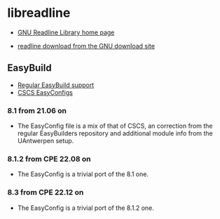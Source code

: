 # libreadline

  * [GNU Readline Library home page](https://tiswww.case.edu/php/chet/readline/rltop.html)

  * [readline download from the GNU download site](https://ftp.gnu.org/pub/gnu/readline/)

## EasyBuild

  * [Regular EasyBuild support](https://github.com/easybuilders/easybuild-easyconfigs/tree/develop/easybuild/easyconfigs/l/libreadline)
  * [CSCS EasyConfigs](https://github.com/eth-cscs/production/tree/master/easybuild/easyconfigs/l/libreadline)

### 8.1 from 21.06 on

  * The EasyConfig file is a mix of that of CSCS, an correction from the regular EasyBuilders
    repository and additional module info from the UAntwerpen setup.


### 8.1.2 from CPE 22.08 on

  * The EasyConfig is a trivial port of the 8.1 one.


### 8.3 from CPE 22.12 on

  *  The EasyConfig is a trivial port of the 8.1.2 one.

